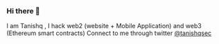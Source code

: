 ### Hi there 👋

I am Tanishq , I hack web2 (website + Mobile Application) and web3 (Ethereum smart contracts)
Connect to me through twitter [@tanishqsec](https://twitter.com/tanishqsec)

